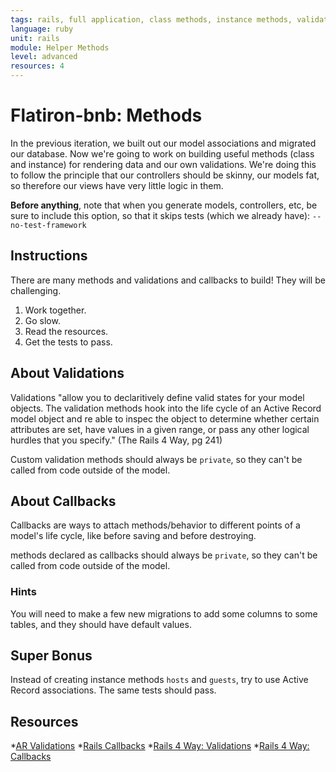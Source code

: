 ```yaml
---
tags: rails, full application, class methods, instance methods, validations, callbacks, private methods, aliases
language: ruby
unit: rails
module: Helper Methods
level: advanced
resources: 4
---
```


# Flatiron-bnb: Methods

In the previous iteration, we built out our model associations and migrated our database. Now we're going to work on building useful methods (class and instance) for rendering data and our own validations. We're doing this to follow the principle that our controllers should be skinny, our models fat, so therefore our views have very little logic in them.

<strong>Before anything</strong>, note that when you generate models, controllers, etc, be sure to include this option, so that it skips tests (which we already have): `--no-test-framework`

## Instructions

There are many methods and validations and callbacks to build! They will be challenging.

1. Work together.
2. Go slow.
3. Read the resources.
4. Get the tests to pass.

## About Validations

Validations "allow you to declaritively define valid states for your model objects. The validation methods hook into the life cycle of an Active Record model object and re able to inspec the object to determine whether certain attributes are set, have values in a given range, or pass any other logical hurdles that you specify." (The Rails 4 Way, pg 241)

Custom validation methods should always be `private`, so they can't be called from code outside of the model.

## About Callbacks

Callbacks are ways to attach methods/behavior to different points of a model's life cycle, like before saving and before destroying.

methods declared as callbacks should always be `private`, so they can't be called from code outside of the model.

### Hints

You will need to make a few new migrations to add some columns to some tables, and they should have default values.

## Super Bonus

Instead of creating instance methods `hosts` and `guests`, try to use Active Record associations. The same tests should pass.

## Resources

*[AR Validations](http://guides.rubyonrails.org/active_record_validations.html)
*[Rails Callbacks](http://api.rubyonrails.org/classes/ActiveRecord/Callbacks.html)
*[Rails 4 Way: Validations](http://beta-library.herokuapp.com/books/the-rails-4-way#page=247)
*[Rails 4 Way: Callbacks](http://beta-library.herokuapp.com/books/the-rails-4-way#page=273)